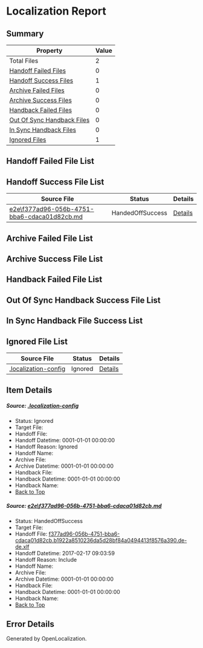 # <a name='report-top'></a> Localization Report

## Summary
 Property | Value 
 -------- | ----- 
 Total Files | 2
[ Handoff Failed Files ](#handoff-failed-list)| 0
[ Handoff Success Files ](#handoff-success-list)| 1
[ Archive Failed Files ](#archive-failed-list)| 0
[ Archive Success Files ](#archive-success-list)| 0
[ Handback Failed Files ](#handback-failed-list)| 0
[ Out Of Sync Handback Files ](#outofsync-handback-success-list)| 0
[ In Sync Handback Files ](#insync-handback-success-list)| 0
[ Ignored Files ](#ignored-list)| 1

## <a name='handoff-failed-list'></a> Handoff Failed File List

## <a name='handoff-success-list'></a> Handoff Success File List
 Source File | Status | Details 
 ----------- | ------ | ------- 
 [e2e\f377ad96-056b-4751-bba6-cdaca01d82cb.md](https://github.com/OpenLocalizationTestOrg/ol-test0/blob/c79cfc624f36f7d44235adba2087fda965bdaea3/e2e/f377ad96-056b-4751-bba6-cdaca01d82cb.md) | HandedOffSuccess | [Details](#791738dd0d1535a7d44de664e818e70e86bdc8081)

## <a name='archive-failed-list'></a> Archive Failed File List

## <a name='archive-success-list'></a> Archive Success File List

## <a name='handback-failed-list'></a> Handback Failed File List

## <a name='outofsync-handback-success-list'></a> Out Of Sync Handback Success File List

## <a name='insync-handback-success-list'></a> In Sync Handback File Success List

## <a name='ignored-list'></a> Ignored File List
 Source File | Status | Details 
 ----------- | ------ | ------- 
 [.localization-config](https://github.com/OpenLocalizationTestOrg/ol-test0/blob/c79cfc624f36f7d44235adba2087fda965bdaea3/.localization-config) | Ignored | [Details](#cb0632cf59c1387fc1742bfb9fa3c47f87e2e5c90)

## Item Details
##### <a name='cb0632cf59c1387fc1742bfb9fa3c47f87e2e5c90'></a> Source: [.localization-config](https://github.com/OpenLocalizationTestOrg/ol-test0/blob/c79cfc624f36f7d44235adba2087fda965bdaea3/.localization-config)
* Status: Ignored
* Target File: 
* Handoff File: 
* Handoff Datetime: 0001-01-01 00:00:00
* Handoff Reason: Ignored
* Handoff Name: 
* Archive File: 
* Archive Datetime: 0001-01-01 00:00:00
* Handback File: 
* Handback Datetime: 0001-01-01 00:00:00
* Handback Name: 
* [Back to Top](#report-top)

##### <a name='791738dd0d1535a7d44de664e818e70e86bdc8081'></a> Source: [e2e\f377ad96-056b-4751-bba6-cdaca01d82cb.md](https://github.com/OpenLocalizationTestOrg/ol-test0/blob/c79cfc624f36f7d44235adba2087fda965bdaea3/e2e/f377ad96-056b-4751-bba6-cdaca01d82cb.md)
* Status: HandedOffSuccess
* Target File: 
* Handoff File: [f377ad96-056b-4751-bba6-cdaca01d82cb.b1922a8510236da5d28bf84a0494413f8576a390.de-de.xlf](https://github.com/OpenLocalizationTestOrg/ol-test4-handoff/blob/c929fba6cdf0c70b3bb1b1f32071abc69975e168/ol-handoff/OpenLocalizationTestOrg/ol-test4-dede/xinjiang/ht/f377ad96-056b-4751-bba6-cdaca01d82cb.b1922a8510236da5d28bf84a0494413f8576a390.de-de.xlf)
* Handoff Datetime: 2017-02-17 09:03:59
* Handoff Reason: Include
* Handoff Name: 
* Archive File: 
* Archive Datetime: 0001-01-01 00:00:00
* Handback File: 
* Handback Datetime: 0001-01-01 00:00:00
* Handback Name: 
* [Back to Top](#report-top)


## Error Details

Generated by OpenLocalization.
